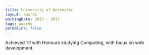 ```yaml
---
title: University of Worcester
layout: awards
workingDate: 2013 - 2017
tags: awards
permalink: false
---
```


Achieved 1:1 with Honours studying Computing, with focus on web development.
